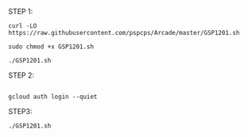 
STEP 1:

```
curl -LO https://raw.githubusercontent.com/pspcps/Arcade/master/GSP1201.sh

sudo chmod +x GSP1201.sh

./GSP1201.sh
```


STEP 2:

```

gcloud auth login --quiet

```

STEP3:

```
./GSP1201.sh

```